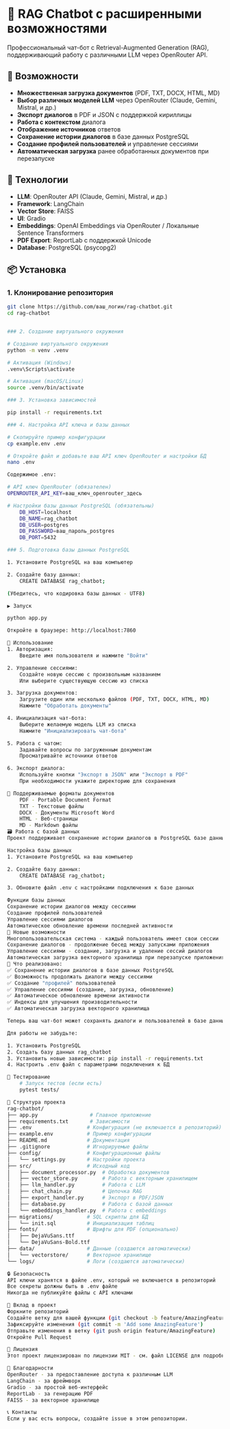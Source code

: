 # 🤖 RAG Chatbot с расширенными возможностями

Профессиональный чат-бот с Retrieval-Augmented Generation (RAG), поддерживающий работу с различными LLM через OpenRouter API.

## 🌟 Возможности

- **Множественная загрузка документов** (PDF, TXT, DOCX, HTML, MD)
- **Выбор различных моделей LLM** через OpenRouter (Claude, Gemini, Mistral, и др.)
- **Экспорт диалогов** в PDF и JSON с поддержкой кириллицы
- **Работа с контекстом** диалога
- **Отображение источников** ответов
- **Сохранение истории диалогов** в базе данных PostgreSQL
- **Создание профилей пользователей** и управление сессиями
- **Автоматическая загрузка** ранее обработанных документов при перезапуске

## 🚀 Технологии

- **LLM**: OpenRouter API (Claude, Gemini, Mistral, и др.)
- **Framework**: LangChain
- **Vector Store**: FAISS
- **UI**: Gradio
- **Embeddings**: OpenAI Embeddings via OpenRouter / Локальные Sentence Transformers
- **PDF Export**: ReportLab с поддержкой Unicode
- **Database**: PostgreSQL (psycopg2)

## 📦 Установка

### 1. Клонирование репозитория

```bash
git clone https://github.com/ваш_логин/rag-chatbot.git
cd rag-chatbot


### 2. Создание виртуального окружения

# Создание виртуального окружения
python -m venv .venv

# Активация (Windows)
.venv\Scripts\activate

# Активация (macOS/Linux)
source .venv/bin/activate

### 3. Установка зависимостей

pip install -r requirements.txt

### 4. Настройка API ключа и базы данных

# Скопируйте пример конфигурации
cp example.env .env

# Откройте файл и добавьте ваш API ключ OpenRouter и настройки БД
nano .env

Содержимое .env:

# API ключ OpenRouter (обязателен)
OPENROUTER_API_KEY=ваш_ключ_openrouter_здесь

# Настройки базы данных PostgreSQL (обязательны)
    DB_HOST=localhost
    DB_NAME=rag_chatbot
    DB_USER=postgres
    DB_PASSWORD=ваш_пароль_postgres
    DB_PORT=5432

### 5. Подготовка базы данных PostgreSQL

1. Установите PostgreSQL на ваш компьютер

2. Создайте базу данных:
    CREATE DATABASE rag_chatbot;

(Убедитесь, что кодировка базы данных - UTF8)

▶️ Запуск

python app.py

Откройте в браузере: http://localhost:7860

📖 Использование
1. Авторизация:
    Введите имя пользователя и нажмите "Войти"

2. Управление сессиями:
    Создайте новую сессию с произвольным названием
    Или выберите существующую сессию из списка

3. Загрузка документов:
    Загрузите один или несколько файлов (PDF, TXT, DOCX, HTML, MD)
    Нажмите "Обработать документы"

4. Инициализация чат-бота:
    Выберите желаемую модель LLM из списка
    Нажмите "Инициализировать чат-бота"

5. Работа с чатом:
    Задавайте вопросы по загруженным документам
    Просматривайте источники ответов

6. Экспорт диалога:
    Используйте кнопки "Экспорт в JSON" или "Экспорт в PDF"
    При необходимости укажите директорию для сохранения

🔧 Поддерживаемые форматы документов
    PDF - Portable Document Format
    TXT - Текстовые файлы
    DOCX - Документы Microsoft Word
    HTML - Веб-страницы
    MD - Markdown файлы
🗃️ Работа с базой данных
Проект поддерживает сохранение истории диалогов в PostgreSQL базе данных.

Настройка базы данных
1. Установите PostgreSQL на ваш компьютер

2. Создайте базу данных:
    CREATE DATABASE rag_chatbot;

3. Обновите файл .env с настройками подключения к базе данных

Функции базы данных
Сохранение истории диалогов между сессиями
Создание профилей пользователей
Управление сессиями диалогов
Автоматическое обновление времени последней активности
🚀 Новые возможности
Многопользовательская система - каждый пользователь имеет свои сессии
Сохранение диалогов - продолжение бесед между запусками приложения
Управление сессиями - создание, загрузка и удаление сессий диалогов
Автоматическая загрузка векторного хранилища при перезапуске приложения
🎯 Что реализовано:
✅ Сохранение истории диалогов в базе данных PostgreSQL
✅ Возможность продолжать диалоги между сессиями
✅ Создание "профилей" пользователей
✅ Управление сессиями (создание, загрузка, обновление)
✅ Автоматическое обновление времени активности
✅ Индексы для улучшения производительности
✅ Автоматическая загрузка векторного хранилища

Теперь ваш чат-бот может сохранять диалоги и пользователей в базе данных! 🚀

Для работы не забудьте:

1. Установить PostgreSQL
2. Создать базу данных rag_chatbot
3. Установить новые зависимости: pip install -r requirements.txt
4. Настроить .env файл с параметрами подключения к БД

🧪 Тестирование
    # Запуск тестов (если есть)
    pytest tests/

📁 Структура проекта
rag-chatbot/
├── app.py                 # Главное приложение
├── requirements.txt       # Зависимости
├── .env                  # Конфигурация (не включается в репозиторий)
├── example.env           # Пример конфигурации
├── README.md             # Документация
├── .gitignore            # Игнорируемые файлы
├── config/               # Конфигурационные файлы
│   └── settings.py       # Настройки проекта
├── src/                  # Исходный код
│   ├── document_processor.py  # Обработка документов
│   ├── vector_store.py        # Работа с векторным хранилищем
│   ├── llm_handler.py         # Работа с LLM
│   ├── chat_chain.py          # Цепочка RAG
│   ├── export_handler.py      # Экспорт в PDF/JSON
│   ├── database.py            # Работа с базой данных
│   └── embeddings_handler.py  # Работа с embeddings
├── migrations/           # SQL скрипты для БД
│   └── init.sql          # Инициализация таблиц
├── fonts/                # Шрифты для PDF (опционально)
│   ├── DejaVuSans.ttf
│   └── DejaVuSans-Bold.ttf
├── data/                 # Данные (создаются автоматически)
│   └── vectorstore/      # Векторное хранилище
└── logs/                 # Логи (создаются автоматически)

🔒 Безопасность
API ключи хранятся в файле .env, который не включается в репозиторий
Все секреты должны быть в .env файле
Никогда не публикуйте файлы с API ключами

🤝 Вклад в проект
Форкните репозиторий
Создайте ветку для вашей функции (git checkout -b feature/AmazingFeature)
Зафиксируйте изменения (git commit -m 'Add some AmazingFeature')
Отправьте изменения в ветку (git push origin feature/AmazingFeature)
Откройте Pull Request

📄 Лицензия
Этот проект лицензирован по лицензии MIT - см. файл LICENSE для подробностей.

🙏 Благодарности
OpenRouter - за предоставление доступа к различным LLM
LangChain - за фреймворк
Gradio - за простой веб-интерфейс
ReportLab - за генерацию PDF
FAISS - за векторное хранилище

📞 Контакты
Если у вас есть вопросы, создайте issue в этом репозитории.



